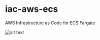 # iac-aws-ecs
AWS Infrastructure as Code for ECS Fargate

![alt text](public-subnet-lb/pv-signal-loud.png "Cloud Architecture")
